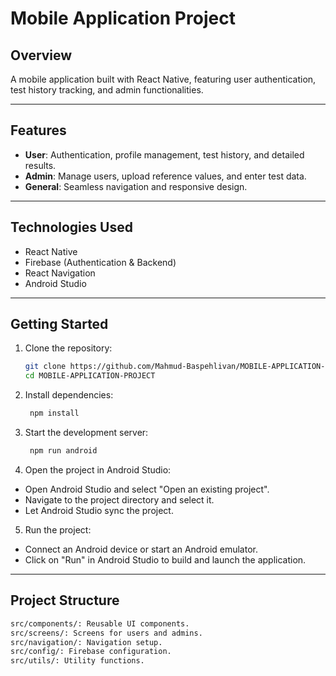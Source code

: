 # **Mobile Application Project**

## **Overview**
A mobile application built with React Native, featuring user authentication, test history tracking, and admin functionalities.

---

## **Features**
- **User**: Authentication, profile management, test history, and detailed results.
- **Admin**: Manage users, upload reference values, and enter test data.
- **General**: Seamless navigation and responsive design.

---

## **Technologies Used**
- React Native
- Firebase (Authentication & Backend)
- React Navigation
- Android Studio

---

## **Getting Started**
1. Clone the repository:
   ```bash
   git clone https://github.com/Mahmud-Baspehlivan/MOBILE-APPLICATION-PROJECT.git
   cd MOBILE-APPLICATION-PROJECT
2. Install dependencies:
   ```bash
    npm install
3. Start the development server:
   ```bash
    npm run android
4. Open the project in Android Studio:
- Open Android Studio and select "Open an existing project".
- Navigate to the project directory and select it.
- Let Android Studio sync the project.
5. Run the project:
- Connect an Android device or start an Android emulator.
- Click on "Run" in Android Studio to build and launch the application.

---

## **Project Structure**
```bash
src/components/: Reusable UI components.
src/screens/: Screens for users and admins.
src/navigation/: Navigation setup.
src/config/: Firebase configuration.
src/utils/: Utility functions.
